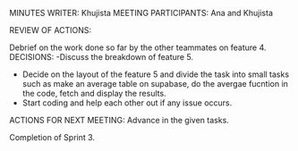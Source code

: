 MINUTES WRITER: Khujista 
MEETING PARTICIPANTS: Ana and Khujista

REVIEW OF ACTIONS:

Debrief on the work done so far by the other teammates on feature 4. 
DECISIONS:
-Discuss the breakdown of feature 5. 
- Decide on the layout of the feature 5 and divide the task into small tasks such as make an average table on supabase, do the avergae fucntion in the code,
  fetch and display the results.
- Start coding and help each other out if any issue occurs. 

ACTIONS FOR NEXT MEETING:
Advance in the given tasks. 

Completion of Sprint 3.
